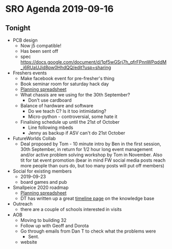 # SRO Agenda 2019-09-16

## Tonight
- PCB design 
    - Now j5 compatible!
    - Has been sent off
    - spec https://docs.google.com/document/d/1pf5wGSrj7h_qfrFPnnWPqddM_j6RUaUJid8pw0HhdQQ/edit?usp=sharing
- Freshers events
    - Make facebook event for pre-fresher's thing
    - Book seminar room for saturday hack day
    - [Planning spreadsheet](https://docs.google.com/spreadsheets/d/1iVioLrMPd2--fJ8jIrw5YwwSt36cmaZBMmWLxCKfS3A/edit?usp=sharing)
    - What chassis are we using for the 30th September?
        - Don't use cardboard
    - Balance of hardware and software
        - Do we teach C? Is it too intimidating?
        - Micro-python - controversial, some hate it
    - Finalising schedule up until the 21st of October
        - Line following mbeds
        - Jenny as backup if ASV can't do 21st October
- FutureWorlds Collab
    - Deal proposed by Tom - 10 minute intro by Ben in the first session, 30th September, in return for 1/2 hour long event management and/or active problem solving workshop by Tom in November. Also tit for tat event promotion (bear in mind FW social media posts reach more people than ours do, but too many posts will put off members)
- Social for existing members
    - 2019-09-23
    - board games and pub
- Smallpeice 2020 roadmap
    - [Planning spreadsheet](https://docs.google.com/spreadsheets/d/1on_YNOlQ3MvLda4GuSJ3kPOKJLZ0mdhOU6fFlTalxV4/edit?usp=sharing)
    - DT has written up a great [timeline page](https://kb.roboticsoutreach.org/events/smallpeice/timeline/) on the knowledge base
- Outreach
    - there are a couple of schools interested in visits
- AOB
    - Moving to building 32
    - Follow up with Geoff and Dorota
    - Go through emails from Dan T to check what the problems were
        - Sent.
    - website